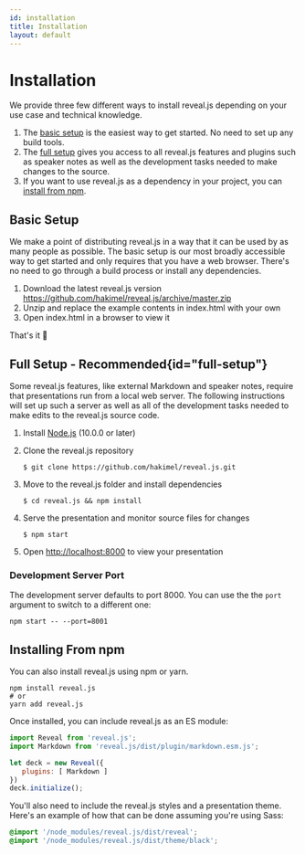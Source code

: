 ```yaml
---
id: installation
title: Installation
layout: default
---
```


# Installation

We provide three few different ways to install reveal.js depending on your use case and technical knowledge.
1. The [basic setup](#basic-setup) is the easiest way to get started. No need to set up any build tools.
1. The [full setup](#full-setup) gives you access to all reveal.js features and plugins such as speaker notes as well as the development tasks needed to make changes to the source.
1. If you want to use reveal.js as a dependency in your project, you can [install from npm](#installing-from-npm).

## Basic Setup

We make a point of distributing reveal.js in a way that it can be used by as many people as possible. The basic setup is our most broadly accessible way to get started and only requires that you have a web browser. There's no need to go through a build process or install any dependencies.

1. Download the latest reveal.js version <https://github.com/hakimel/reveal.js/archive/master.zip>
1. Unzip and replace the example contents in index.html with your own
1. Open index.html in a browser to view it

That's it 🚀

## Full Setup <span class="text-gray-500 font-normal">- Recommended</span>{id="full-setup"}

Some reveal.js features, like external Markdown and speaker notes, require that presentations run from a local web server. The following instructions will set up such a server as well as all of the development tasks needed to make edits to the reveal.js source code.

1. Install [Node.js](https://nodejs.org/) (10.0.0 or later)

1. Clone the reveal.js repository
   ```shell
   $ git clone https://github.com/hakimel/reveal.js.git
   ```

1. Move to the reveal.js folder and install dependencies
   ```shell
   $ cd reveal.js && npm install
   ```

1. Serve the presentation and monitor source files for changes
   ```shell
   $ npm start
   ```

1. Open <http://localhost:8000> to view your presentation


### Development Server Port
The development server defaults to port 8000. You can use the the `port` argument to switch to a different one:
```shell
npm start -- --port=8001
```

## Installing From npm

You can also install reveal.js using npm or yarn.

```shell
npm install reveal.js
# or
yarn add reveal.js
```

Once installed, you can include reveal.js as an ES module:
```js
import Reveal from 'reveal.js';
import Markdown from 'reveal.js/dist/plugin/markdown.esm.js';

let deck = new Reveal({
   plugins: [ Markdown ]
})
deck.initialize();
```

You'll also need to include the reveal.js styles and a presentation theme. Here's an example of how that can be done assuming you're using Sass:
```scss
@import '/node_modules/reveal.js/dist/reveal';
@import '/node_modules/reveal.js/dist/theme/black';
```